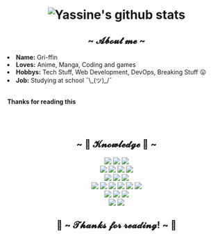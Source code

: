 <h1 align="center">

![Yassine's github stats](https://github-readme-stats.vercel.app/api?username=Gri-ffin&show_icons=true&hide=stars&count_private=true&theme=dark)

</h1>

<body>
  <div>
    <h2 align="center">~ 𝓐𝓫𝓸𝓾𝓽 𝓶𝓮 ~</h2>  
    <li>
    <b>Name:</b> Gri-ffin</li>
    <li>
    <b>Loves:</b> Anime, Manga, Coding and games 
    </li>
    <li>
    <b>Hobbys:</b> Tech Stuff, Web Development, DevOps, Breaking Stuff 😛
    </li>
    <li>
    <b>Job:</b> Studying at school ¯\_(ツ)_/¯
    </li>
    <br>
    <p><b>     Thanks for reading this     </b></p>
  </div>
  <br /><br />
 <div>
    <h2 align="center">            ~ 📇 𝓚𝓷𝓸𝔀𝓵𝓮𝓭𝓰𝓮 📇 ~</h2>
    <p align="center">
    <img
      src="https://img.shields.io/badge/Python-FFD43B?style=for-the-badge&logo=python&logoColor=darkgreen"
    />
    <img
      src="https://img.shields.io/badge/TypeScript-007ACC?style=for-the-badge&logo=typescript&logoColor=white"
    />
    <img
      src="https://img.shields.io/badge/JavaScript-F7DF1E?style=for-the-badge&logo=javascript&logoColor=black"
    /><br />
    <img
      src="https://img.shields.io/badge/node.js%20-%2343853D.svg?&style=for-the-badge&logo=node.js&logoColor=white"
    />
    <img
      src="https://img.shields.io/badge/HTML5-E34F26?style=for-the-badge&logo=html5&logoColor=white"
    />
    <img
      src="https://img.shields.io/badge/CSS3-1572B6?style=for-the-badge&logo=css3&logoColor=white"
    />
    <img
      src="https://img.shields.io/badge/PHP-777BB4?style=for-the-badge&logo=php&logoColor=white"
    /><br />
    <img
      src="https://img.shields.io/badge/MongoDB-4EA94B?style=for-the-badge&logo=mongodb&logoColor=white"
    />
    <img
      src="https://img.shields.io/badge/redis-%23DD0031.svg?&style=for-the-badge&logo=redis&logoColor=white"
    />
    <img
      src="https://img.shields.io/badge/PostgreSQL-316192?style=for-the-badge&logo=postgresql&logoColor=white"
    /><br />
    <img
      src="https://img.shields.io/badge/firebase-ffca28?style=for-the-badge&logo=firebase&logoColor=black"
    />
    <img
      src="https://img.shields.io/badge/Git-F05032?style=for-the-badge&logo=git&logoColor=white"
    />
    <img
      src="https://img.shields.io/badge/-Docker-46A2F1?style=for-the-badge&logo=docker&logoColor=white"
    />
    <img
      src="https://img.shields.io/badge/-NPM-CB3837?style=for-the-badge&logo=npm&"
    />
    <img
      src="https://img.shields.io/badge/-Bootstrap-3a2854?style=for-the-badge&logo=bootstrap&logoColor=563D7C"
    />
    <img
      src="https://img.shields.io/badge/-Tailwind-4600F1?style=for-the-badge&logo=tailwindcss"
    />
    <br/>
    <img
      src="shields.io/badge/-Next.js-000000?style=for-the-badge&logo=next.js"
    />
     <img
      src="https://img.shields.io/badge/-React-3d6f80?style=for-the-badge&logo=react"
    />
    <img
      src="https://img.shields.io/badge/-GitHub-05122A?style=for-the-badge&logo=github"
    />
    <br/>
    <img
      src="https://img.shields.io/badge/-Visual%20Studio%20Code-0060a1?style=for-the-badge&logo=visual-studio-code&logoColor=007ACC"
    />
    <img
      src="https://img.shields.io/badge/-MySQL-DB7D00?style=for-the-badge&logo=mysql"
    />
 </div>
  <h2 align="center">💖 ~ 𝓣𝓱𝓪𝓷𝓴𝓼 𝓯𝓸𝓻 𝓻𝓮𝓪𝓭𝓲𝓷𝓰! ~ 💖</h2>
</body>
